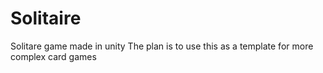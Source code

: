 # Solitaire
Solitare game made in unity
The plan is to use this as a template for more complex card games
